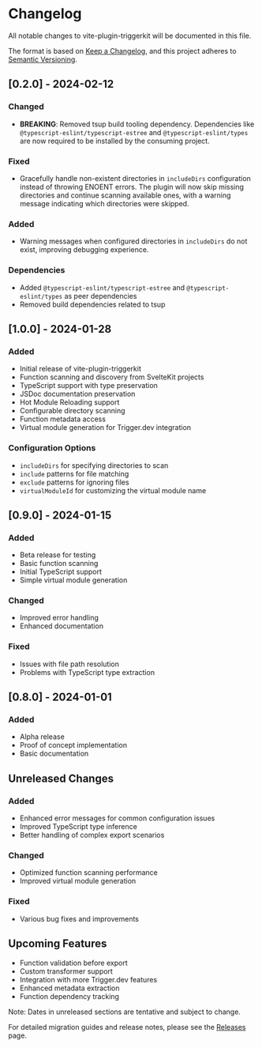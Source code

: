 # Changelog

All notable changes to vite-plugin-triggerkit will be documented in this file.

The format is based on [Keep a Changelog](https://keepachangelog.com/en/1.0.0/),
and this project adheres to [Semantic Versioning](https://semver.org/spec/v2.0.0.html).

## [0.2.0] - 2024-02-12

### Changed
- **BREAKING**: Removed tsup build tooling dependency. Dependencies like `@typescript-eslint/typescript-estree` and `@typescript-eslint/types` are now required to be installed by the consuming project.

### Fixed
- Gracefully handle non-existent directories in `includeDirs` configuration instead of throwing ENOENT errors. The plugin will now skip missing directories and continue scanning available ones, with a warning message indicating which directories were skipped.

### Added
- Warning messages when configured directories in `includeDirs` do not exist, improving debugging experience.

### Dependencies
- Added `@typescript-eslint/typescript-estree` and `@typescript-eslint/types` as peer dependencies
- Removed build dependencies related to tsup

## [1.0.0] - 2024-01-28

### Added
- Initial release of vite-plugin-triggerkit
- Function scanning and discovery from SvelteKit projects
- TypeScript support with type preservation
- JSDoc documentation preservation
- Hot Module Reloading support
- Configurable directory scanning
- Function metadata access
- Virtual module generation for Trigger.dev integration

### Configuration Options
- `includeDirs` for specifying directories to scan
- `include` patterns for file matching
- `exclude` patterns for ignoring files
- `virtualModuleId` for customizing the virtual module name

## [0.9.0] - 2024-01-15

### Added
- Beta release for testing
- Basic function scanning
- Initial TypeScript support
- Simple virtual module generation

### Changed
- Improved error handling
- Enhanced documentation

### Fixed
- Issues with file path resolution
- Problems with TypeScript type extraction

## [0.8.0] - 2024-01-01

### Added
- Alpha release
- Proof of concept implementation
- Basic documentation

## Unreleased Changes

### Added
- Enhanced error messages for common configuration issues
- Improved TypeScript type inference
- Better handling of complex export scenarios

### Changed
- Optimized function scanning performance
- Improved virtual module generation

### Fixed
- Various bug fixes and improvements

## Upcoming Features
- Function validation before export
- Custom transformer support
- Integration with more Trigger.dev features
- Enhanced metadata extraction
- Function dependency tracking

Note: Dates in unreleased sections are tentative and subject to change.

For detailed migration guides and release notes, please see the [Releases](https://github.com/your-username/vite-plugin-triggerkit/releases) page.